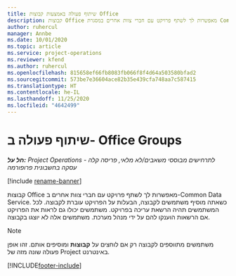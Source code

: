 ```yaml
---
title: שיתוף פעולה באמצעות קבוצות Office
description: קבוצות Office מאפשרות לך לשתף פרויקט עם חברי צוות אחרים במסגרת Common Data Service.
author: ruhercul
manager: Annbe
ms.date: 10/01/2020
ms.topic: article
ms.service: project-operations
ms.reviewer: kfend
ms.author: ruhercul
ms.openlocfilehash: 815658ef66fb8083fb066f8f4d64a503580bfad2
ms.sourcegitcommit: 573be7e36604ace82b35e439cfa748aa7c587415
ms.translationtype: HT
ms.contentlocale: he-IL
ms.lasthandoff: 11/25/2020
ms.locfileid: "4642499"
---
```

# <a name="collaboration-with-office-groups"></a>שיתוף פעולה ב- Office Groups

_**חל על:** Project Operations לתרחישים מבוססי משאבים/לא מלאי, פריסה קלה - עסקה בחשבונית פרופורמה_

[!include [rename-banner](~/includes/cc-data-platform-banner.md)]

קבוצות Office מאפשרות לך לשתף פרויקט עם חברי צוות אחרים ב-Common Data Service. כשאתה מוסיף משתמשים לקבוצה, הבעלות על הפרויקט עוברת לקבוצה. לכל המשתמשים תהיה הרשאת עריכה בפרויקט. משתמשים יכולו גם לראות את הפרויקט אם הרשאות הוענקו להם על ידי מנהל מערכת. משתמשים אלה לא יוצגו בקבוצה.

> [!NOTE] 
> משתמשים מתווספים לקבוצה רק אם לוחצים על **קבוצות** ומוסיפים אותם. זהו אופן פעולה שונה מזה של Project באינטרנט. 



[!INCLUDE[footer-include](../includes/footer-banner.md)]